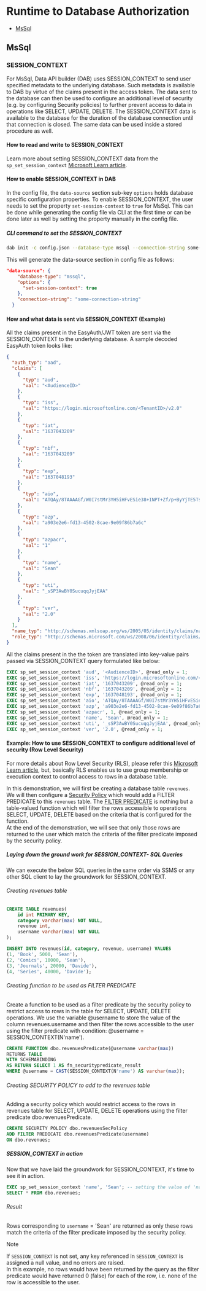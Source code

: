 # Runtime to Database Authorization

- [MsSql](#mssql)

## MsSql

### SESSION_CONTEXT

For MsSql, Data API builder (DAB) uses SESSION_CONTEXT to send user specified metadata to the underlying database. Such metadata is available to DAB by virtue of the claims present in the access token.
The data sent to the database can then be used to configure an additional level of security (e.g. by configuring Security policies) to further prevent access
to data in operations like SELECT, UPDATE, DELETE. The SESSION_CONTEXT data is available to the database for the duration of the database connection until that connection is closed. The same data can be used inside a stored procedure as well.  

#### How to read and write to SESSION_CONTEXT

Learn more about setting SESSION_CONTEXT data from the `sp_set_session_context` [Microsoft Learn article](https://learn.microsoft.com/sql/relational-databases/system-stored-procedures/sp-set-session-context-transact-sql).

#### How to enable SESSION_CONTEXT in DAB

In the config file, the `data-source` section sub-key `options` holds database specific configuration properties. To enable SESSION_CONTEXT, the user needs to set the property `set-session-context` to `true` for MsSql. This can be done while generating the config file via CLI at the first time or can be done later as well by setting the property manually in the config file.

##### CLI command to set the SESSION_CONTEXT

```bash
dab init -c config.json --database-type mssql --connection-string some-connection-string --set-session-context true
```

This will generate the data-source section in config file as follows:

```json
"data-source": {
    "database-type": "mssql",
    "options": {
      "set-session-context": true
    },
    "connection-string": "some-connection-string"
  }
 ```

#### How and what data is sent via SESSION_CONTEXT (Example)

All the claims present in the EasyAuth/JWT token are sent via the SESSION_CONTEXT to the underlying database. A sample decoded EasyAuth token looks like:

```json
{
  "auth_typ": "aad",
  "claims": [
    {
      "typ": "aud",
      "val": "<AudienceID>"
    },
    {
      "typ": "iss",
      "val": "https://login.microsoftonline.com/<TenantID>/v2.0"
    },
    {
      "typ": "iat",
      "val": "1637043209"
    },
    {
      "typ": "nbf",
      "val": "1637043209"
    },
    {
      "typ": "exp",
      "val": "1637048193"
    },
    {
      "typ": "aio",
      "val": "ATQAy/8TAAAAGf/W0I7stMr3YH5iHFvESie38+INPT+Zf/p+ByYjTE5TsfeZud/5gqrpBpC1qUsD"
    },
    {
      "typ": "azp",
      "val": "a903e2e6-fd13-4502-8cae-9e09f86b7a6c"
    },
    {
      "typ": "azpacr",
      "val": "1"
    },
    {
      "typ": "name",
      "val": "Sean"
    },
    {
      "typ": "uti",
      "val": "_sSP3AwBY0SucuqqJyjEAA"
    },
    {
      "typ": "ver",
      "val": "2.0"
    }
  ],
  "name_typ": "http://schemas.xmlsoap.org/ws/2005/05/identity/claims/name",
  "role_typ": "http://schemas.microsoft.com/ws/2008/06/identity/claims/role"
}
```

All the claims present in the the token are translated into key-value pairs passed via SESSION_CONTEXT query formulated like below:

```sql
EXEC sp_set_session_context 'aud', '<AudienceID>', @read_only = 1;
EXEC sp_set_session_context 'iss', 'https://login.microsoftonline.com/<TenantID>/v2.0', @read_only = 1;
EXEC sp_set_session_context 'iat', '1637043209', @read_only = 1;
EXEC sp_set_session_context 'nbf', '1637043209', @read_only = 1;
EXEC sp_set_session_context 'exp', '1637048193', @read_only = 1;
EXEC sp_set_session_context 'aio', 'ATQAy/8TAAAAGf/W0I7stMr3YH5iHFvESie38+INPT+Zf/p+ByYjTE5TsfeZud/5gqrpBpC1qUsD', @read_only = 1;
EXEC sp_set_session_context 'azp', 'a903e2e6-fd13-4502-8cae-9e09f86b7a6c', @read_only = 1;
EXEC sp_set_session_context 'azpacr', 1, @read_only = 1;
EXEC sp_set_session_context 'name', 'Sean', @read_only = 1;
EXEC sp_set_session_context 'uti', '_sSP3AwBY0SucuqqJyjEAA', @read_only = 1;
EXEC sp_set_session_context 'ver', '2.0', @read_only = 1;
```

#### Example: How to use SESSION_CONTEXT to configure additional level of security (Row Level Security)

For more details about Row Level Security (RLS), please refer this [Microsoft Learn article](https://learn.microsoft.com/sql/relational-databases/security/row-level-security), but, basically RLS enables us to use group membership or execution context to control access to rows in a database table.  

In this demonstration, we will first be creating a database table `revenues`. We will then configure a [Security Policy](https://learn.microsoft.com/sql/t-sql/statements/create-security-policy-transact-sql) which would add a FILTER PREDICATE
to this `revenues` table. The [FILTER PREDICATE](https://learn.microsoft.com/sql/relational-databases/security/row-level-security#Description) is nothing but a table-valued function which will filter the rows accessible to operations SELECT, UPDATE, DELETE
based on the criteria that is configured for the function.  
At the end of the demonstration, we will see that only those rows are returned to the user which match the criteria of the filter predicate imposed by the security policy.  

##### Laying down the ground work for SESSION_CONTEXT- SQL Queries

We can execute the below SQL queries in the same order via SSMS or any other SQL client to lay the groundwork for SESSION_CONTEXT.

###### Creating revenues table

```sql
CREATE TABLE revenues(
    id int PRIMARY KEY,  
    category varchar(max) NOT NULL,  
    revenue int,  
    username varchar(max) NOT NULL  
);  
```

```sql
INSERT INTO revenues(id, category, revenue, username) VALUES  
(1, 'Book', 5000, 'Sean'),  
(2, 'Comics', 10000, 'Sean'),  
(3, 'Journals', 20000, 'Davide'),  
(4, 'Series', 40000, 'Davide');  
```

###### Creating function to be used as FILTER PREDICATE

Create a function to be used as a filter predicate by the security policy to restrict access to rows in the table for SELECT, UPDATE, DELETE operations. We use the variable @username to store the value of the column revenues.username and then filter the rows accessible to the user using the filter predicate with condition: @username = SESSION_CONTEXT(N'name').
  
```sql
CREATE FUNCTION dbo.revenuesPredicate(@username varchar(max))  
RETURNS TABLE  
WITH SCHEMABINDING  
AS RETURN SELECT 1 AS fn_securitypredicate_result  
WHERE @username = CAST(SESSION_CONTEXT(N'name') AS varchar(max));  
```

###### Creating SECURITY POLICY to add to the revenues table

Adding a security policy which would restrict access to the rows in revenues table for SELECT, UPDATE, DELETE operations using the filter predicate dbo.revenuesPredicate.

```sql
CREATE SECURITY POLICY dbo.revenuesSecPolicy 
ADD FILTER PREDICATE dbo.revenuesPredicate(username)  
ON dbo.revenues;  
```

##### SESSION_CONTEXT in action

Now that we have laid the groundwork for SESSION_CONTEXT, it's time to see it in action.  

```sql
EXEC sp_set_session_context 'name', 'Sean'; -- setting the value of 'name' key in SESSION_CONTEXT;  
SELECT * FROM dbo.revenues;  
```

###### Result

Rows corresponding to `username` = 'Sean' are returned as only these rows match the criteria of the filter predicate imposed by the security policy.

> [!Note]
> If `SESSION_CONTEXT` is not set, any key referenced in `SESSION_CONTEXT` is assigned a null value, and no errors are raised.  
> In this example, no rows would have been returned by the query as the filter predicate would have returned 0 (false) for each of the row, i.e. none of the row is accessible to the user.  
